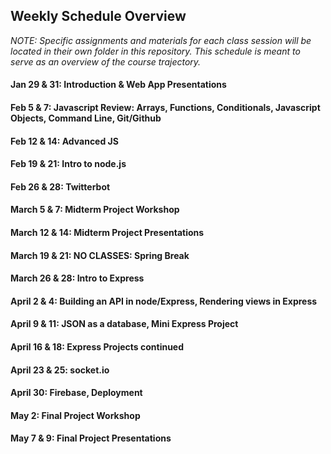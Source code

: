 ## Weekly Schedule Overview

*NOTE: Specific assignments and materials for each class session will be located in their own folder in this repository. This schedule is meant to serve as an overview of the course trajectory.*

#### Jan 29 & 31: Introduction & Web App Presentations

#### Feb 5 & 7: Javascript Review: Arrays, Functions, Conditionals, Javascript Objects, Command Line, Git/Github

#### Feb 12 & 14: Advanced JS

#### Feb 19 & 21: Intro to node.js

#### Feb 26 & 28: Twitterbot 

#### March 5 & 7: Midterm Project Workshop

#### March 12 & 14: Midterm Project Presentations

#### March 19 & 21: NO CLASSES: Spring Break

#### March 26 & 28: Intro to Express

#### April 2 & 4: Building an API in node/Express, Rendering views in Express

#### April 9 & 11: JSON as a database, Mini Express Project

#### April 16 & 18: Express Projects continued

#### April 23 & 25: socket.io

#### April 30: Firebase, Deployment

#### May 2: Final Project Workshop

#### May 7 & 9: Final Project Presentations
